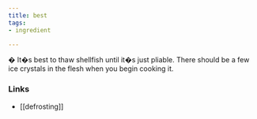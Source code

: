 ```yaml
---
title: best
tags:
- ingredient

---
```

� It�s best to thaw shellfish until it�s just pliable. There should be a few ice crystals in the flesh when you begin cooking it.

### Links

* [[defrosting]]
